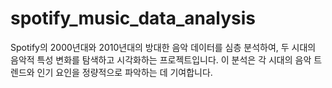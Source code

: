 # spotify_music_data_analysis
Spotify의 2000년대와 2010년대의 방대한 음악 데이터를 심층 분석하여, 두 시대의 음악적 특성 변화를 탐색하고 시각화하는 프로젝트입니다. 이 분석은 각 시대의 음악 트렌드와 인기 요인을 정량적으로 파악하는 데 기여합니다.

